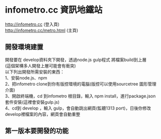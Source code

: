 # infometro.cc 資訊地鐵站
http://infometro.cc (登入頁)<br>
http://infometro.cc/metro.html  (主頁)

## 開發環境建置
開發要在 develop資料夾下開發，透過node.js gulp程式 將檔案build到上層 <br>(這個架構多人開發上層可能會有衝突)
<br>
  以下列出開發所需安裝的東西：
  <br>
  1、安裝node.js、npm
  <br>
  2、把infometro clone到你有版控環境的電腦(版控可以使用sourcetree 圖形管理介面)
  <br>
  3、開啟終端機，cd 到infometro 根目錄，輸入 npm install，進行package.json套件安裝(這裡會安裝gulp.js)
  <br>
  4、cd到 develop ，輸入 gulp，會自動跳出網頁(監聽1313 port)，日後你修改develop裡檔案的內容，網頁會自動重整
  <br>
  
## 第一版本要開發的功能
  
